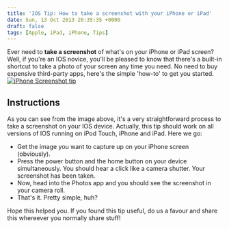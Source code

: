 ```yaml
---
title: 'IOS Tip: How to take a screenshot with your iPhone or iPad'
date: Sun, 13 Oct 2013 20:35:35 +0000
draft: false
tags: [Apple, iPad, iPhone, Tips]
---
```


Ever need to **take a screenshot** of what's on your iPhone or iPad screen? Well, if you're an IOS novice, you'll be pleased to know that there's a built-in shortcut to take a photo of your screen any time you need. No need to buy expensive third-party apps, here's the simple 'how-to' to get you started. [![iPhone Screenshot tip](http://gerard.files.wordpress.com/2013/10/iphone-screenshot.jpg)](http://gerard.files.wordpress.com/2013/10/iphone-screenshot.jpg)

Instructions
------------

As you can see from the image above, it's a very straightforward process to take a screenshot on your IOS device. Actually, this tip should work on all versions of IOS running on iPod Touch, iPhone and iPad. Here we go:

*   Get the image you want to capture up on your iPhone screen (obviously).
*   Press the power button and the home button on your device simultaneously. You should hear a click like a camera shutter. Your screenshot has been taken.
*   Now, head into the Photos app and you should see the screenshot in your camera roll.
*   That's it. Pretty simple, huh?

Hope this helped you. If you found this tip useful, do us a favour and share this whereever you normally share stuff!